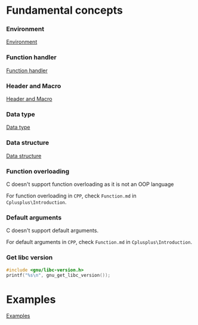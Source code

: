 # Fundamental concepts

### Environment

[Environment](https://github.com/TranPhucVinh/C/tree/master/Introduction/Environment)

### Function handler

[Function handler](https://github.com/TranPhucVinh/C/tree/master/Introduction/Function%20handler)

### Header and Macro

[Header and Macro](https://github.com/TranPhucVinh/C/tree/master/Introduction/Header%20and%20Macro)

### Data type

[Data type](https://github.com/TranPhucVinh/C/tree/master/Introduction/Data%20type)

### Data structure

[Data structure](https://github.com/TranPhucVinh/C/tree/master/Introduction/Data%20structure)

### Function overloading

C doesn't support function overloading as it is not an OOP language

For function overloading in ``CPP``, check ``Function.md`` in ``Cplusplus\Introduction``.

### Default arguments

C doesn't support default arguments.

For default arguments in ``CPP``, check ``Function.md`` in ``Cplusplus\Introduction``.

### Get libc version

```c
#include <gnu/libc-version.h>
printf("%s\n", gnu_get_libc_version());
```

# Examples

[Examples](https://github.com/TranPhucVinh/C/tree/master/Introduction/Examples)